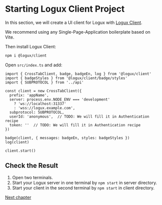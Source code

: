 # Starting Logux Client Project

In this section, we will create a UI client for Logux with [Logux Client](https://github.com/logux/client).

We recommend using any Single-Page-Application boilerplate based on Vite.

Then install Logux Client:

```sh
npm i @logux/client
```

Open `src/index.ts` and add:

```tsx
import { CrossTabClient, badge, badgeEn, log } from '@logux/client'
import { badgeStyles } from '@logux/client/badge/styles'
import { SUBPROTOCOL } from '../api'

const client = new CrossTabClient({
  prefix: 'appName',
  server: process.env.NODE_ENV === 'development'
    ? 'ws://localhost:31337'
    : 'wss://logux.example.com',
  subprotocol: SUBPROTOCOL,
  userId: 'anonymous',  // TODO: We will fill it in Authentication recipe
  token: ''  // TODO: We will fill it in Authentication recipe
})

badge(client, { messages: badgeEn, styles: badgeStyles })
log(client)

client.start()
```


## Check the Result

1. Open two terminals.
2. Start your Logux server in one terminal by `npm start` in server directory.
3. Start your client in the second terminal by `npm start` in client directory.

[Next chapter](../architecture/core.md)
